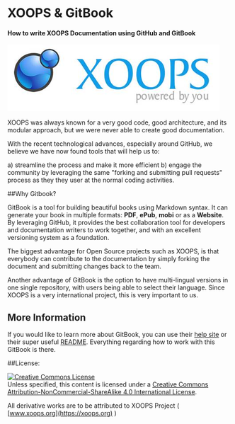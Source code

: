 # XOOPS & GitBook

#### How to write XOOPS Documentation using GitHub and GitBook

![logoXoops.jpg](../assets/logoXoops.jpg)

XOOPS was always known for a very good code, good architecture, and its modular approach, but we were never able to create good documentation.

With the recent technological advances, especially around GitHub, we believe we have now found tools that will help us to:

a) streamline the process and make it more efficient
b) engage the community by leveraging the same "forking and submitting pull requests" process as they they user at the normal coding activities.

##Why Gitbook?

GitBook is a tool for building beautiful books using Markdown syntax. It can generate your book in multiple formats: **PDF**, **ePub**, **mobi** or as a **Website**. By leveraging GitHub, it provides the best collaboration tool for developers and documentation writers to work together, and with an excellent versioning system as a foundation. 

The biggest advantage for Open Source projects such as XOOPS, is that everybody can contribute to the documentation by simply forking the document and submitting changes back to the team.

Another advantage of GitBook is the option to have multi-lingual versions in one single repository, with users being able to select their language. Since XOOPS is a very international project, this is very important to us. 

## More Information
If you would like to learn more about GitBook, you can use their [help site](http://help.gitbook.io) or their super useful [README](https://github.com/GitbookIO/gitbook/blob/master/README.md).  Everything regarding how to work with this GitBook is there.

##License:

<a rel="license" href="http://creativecommons.org/licenses/by-nc-sa/4.0/"><img alt="Creative Commons License" style="border-width:0" src="https://i.creativecommons.org/l/by-nc-sa/4.0/88x31.png" /></a><br />Unless specified, this content is licensed under a <a rel="license" href="http://creativecommons.org/licenses/by-nc-sa/4.0/">Creative Commons Attribution-NonCommercial-ShareAlike 4.0 International License</a>.

All derivative works are to be attributed to XOOPS Project ( [www.xoops.org](https://xoops.org) )
